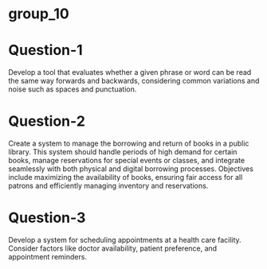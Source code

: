 # group_10
# Question-1
Develop a tool that evaluates whether a given phrase or word can be read the same way forwards and backwards, considering common variations and noise such as spaces and punctuation.
# Question-2
Create a system to manage the borrowing and return of books in a public library. This system should handle periods of high demand for certain books, manage reservations for special events or classes, and integrate seamlessly with both physical and digital borrowing processes. Objectives include maximizing the availability of books, ensuring fair access for all patrons and efficiently managing inventory and reservations.
# Question-3
Develop a system for scheduling appointments at a health care facility. Consider factors like doctor availability, patient preference, and appointment reminders. 


